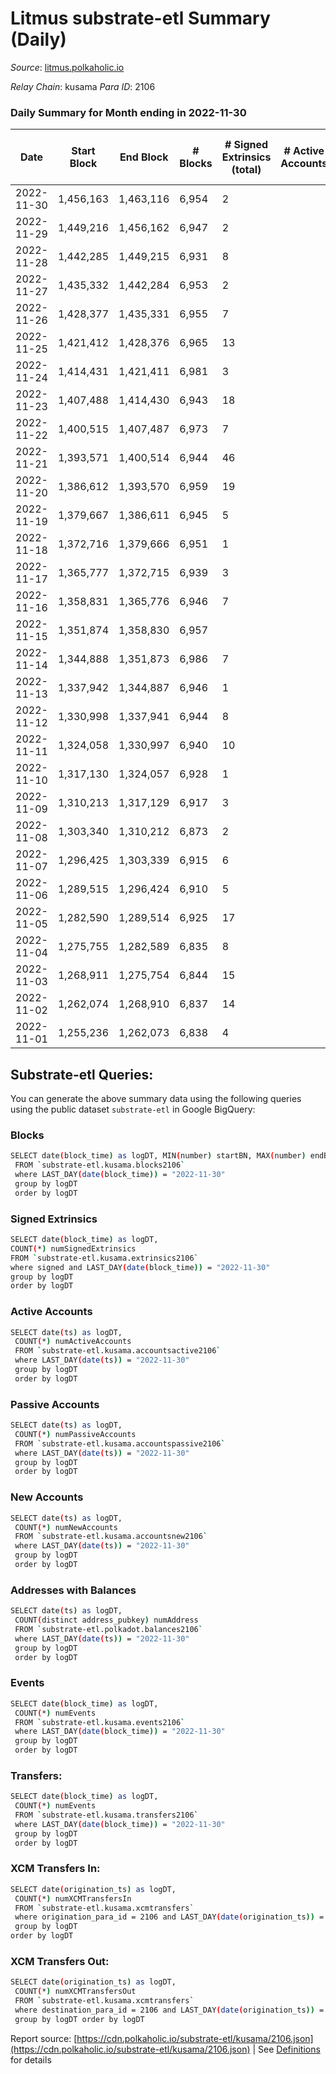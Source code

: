 # Litmus substrate-etl Summary (Daily)

_Source_: [litmus.polkaholic.io](https://litmus.polkaholic.io)

*Relay Chain*: kusama
*Para ID*: 2106



### Daily Summary for Month ending in 2022-11-30


| Date | Start Block | End Block | # Blocks | # Signed Extrinsics (total) | # Active Accounts | # Passive | # New | # Addresses with Balances | # Events | # Transfers | # XCM Transfers In | # XCM Transfers Out | Issues | 
| ---- | ----------- | --------- | -------- | --------------------------- | ----------------- | --------- | ----- | ------------------------- | -------- | ----------- | ------------------ | ------------------- | ------ |
| 2022-11-30 | 1,456,163 | 1,463,116 | 6,954 | 2 |  |  |  | 13,902 | 13,925 |   |   |   |  |
| 2022-11-29 | 1,449,216 | 1,456,162 | 6,947 | 2 |  |  |  | 13,902 | 13,909 |   |   |   |  |
| 2022-11-28 | 1,442,285 | 1,449,215 | 6,931 | 8 |  |  |  | 13,902 | 13,914 |   |   |   |  |
| 2022-11-27 | 1,435,332 | 1,442,284 | 6,953 | 2 |  |  |  | 13,902 | 13,920 |   |   |   |  |
| 2022-11-26 | 1,428,377 | 1,435,331 | 6,955 | 7 |  |  |  |  | 13,955 | 4 ($7.65) |   |   |  |
| 2022-11-25 | 1,421,412 | 1,428,376 | 6,965 | 13 |  |  |  | 13,903 | 14,026 | 1 ($1,080.68) |   |   |  |
| 2022-11-24 | 1,414,431 | 1,421,411 | 6,981 | 3 |  |  |  | 13,903 | 13,985 | 1 ($84.62) |   |   |  |
| 2022-11-23 | 1,407,488 | 1,414,430 | 6,943 | 18 |  |  |  |  | 14,025 |   |   |   |  |
| 2022-11-22 | 1,400,515 | 1,407,487 | 6,973 | 7 |  |  |  | 13,904 | 14,003 |   |   |   |  |
| 2022-11-21 | 1,393,571 | 1,400,514 | 6,944 | 46 |  |  |  |  | 14,242 | 2 ($7.26) | 3 ($211.38) |   |  |
| 2022-11-20 | 1,386,612 | 1,393,570 | 6,959 | 19 |  |  |  | 13,906 | 14,040 | 10 ($46.21) |   |   |  |
| 2022-11-19 | 1,379,667 | 1,386,611 | 6,945 | 5 |  |  |  | 13,905 | 13,925 | 1 ($25.13) |   |   |  |
| 2022-11-18 | 1,372,716 | 1,379,666 | 6,951 | 1 |  |  |  |  | 13,914 | 1 ($1.07) |   |   |  |
| 2022-11-17 | 1,365,777 | 1,372,715 | 6,939 | 3 |  |  |  |  | 13,900 |   |   |   |  |
| 2022-11-16 | 1,358,831 | 1,365,776 | 6,946 | 7 |  |  |  |  | 13,950 | 4 ($233.94) | 1 ($6.94) | 2 ($226.27) |  |
| 2022-11-15 | 1,351,874 | 1,358,830 | 6,957 |  |  |  |  | 13,905 | 13,917 |   |   |   |  |
| 2022-11-14 | 1,344,888 | 1,351,873 | 6,986 | 7 |  |  |  |  | 14,022 | 4 ($42.42) |   |   |  |
| 2022-11-13 | 1,337,942 | 1,344,887 | 6,946 | 1 |  |  |  |  | 13,904 | 1 ($24.08) |   |   |  |
| 2022-11-12 | 1,330,998 | 1,337,941 | 6,944 | 8 |  |  |  | 13,905 | 13,942 | 4 ($4.09) |   |   |  |
| 2022-11-11 | 1,324,058 | 1,330,997 | 6,940 | 10 |  |  |  | 13,906 | 13,945 |   |   |   |  |
| 2022-11-10 | 1,317,130 | 1,324,057 | 6,928 | 1 |  |  |  |  | 13,866 |   |   |   |  |
| 2022-11-09 | 1,310,213 | 1,317,129 | 6,917 | 3 |  |  |  |  | 13,863 | 2 ($3.54) |   |   |  |
| 2022-11-08 | 1,303,340 | 1,310,212 | 6,873 | 2 |  |  |  |  | 13,762 | 1 ($0.76) |   |   |  |
| 2022-11-07 | 1,296,425 | 1,303,339 | 6,915 | 6 |  |  |  | 13,904 | 13,870 | 2 ($54.20) |   |   |  |
| 2022-11-06 | 1,289,515 | 1,296,424 | 6,910 | 5 |  |  |  |  | 13,859 |   |   |   |  |
| 2022-11-05 | 1,282,590 | 1,289,514 | 6,925 | 17 |  |  |  |  | 13,958 | 15 ($72.75) |   |   |  |
| 2022-11-04 | 1,275,755 | 1,282,589 | 6,835 | 8 |  |  |  | 13,904 | 13,736 | 2 ($3.58) |   |   |  |
| 2022-11-03 | 1,268,911 | 1,275,754 | 6,844 | 15 |  |  |  | 13,904 | 13,786 | 8 ($59.78) |   |   |  |
| 2022-11-02 | 1,262,074 | 1,268,910 | 6,837 | 14 |  |  |  | 13,905 | 13,767 | 5 ($180.35) |   |   |  |
| 2022-11-01 | 1,255,236 | 1,262,073 | 6,838 | 4 |  |  |  |  | 13,709 | 2 ($1.81) |   |   |  |

## Substrate-etl Queries:
You can generate the above summary data using the following queries using the public dataset `substrate-etl` in Google BigQuery:

### Blocks
```bash
SELECT date(block_time) as logDT, MIN(number) startBN, MAX(number) endBN, COUNT(*) numBlocks 
 FROM `substrate-etl.kusama.blocks2106`  
 where LAST_DAY(date(block_time)) = "2022-11-30" 
 group by logDT 
 order by logDT
```

### Signed Extrinsics
```bash
SELECT date(block_time) as logDT, 
COUNT(*) numSignedExtrinsics 
FROM `substrate-etl.kusama.extrinsics2106`  
where signed and LAST_DAY(date(block_time)) = "2022-11-30" 
group by logDT 
order by logDT
```

### Active Accounts
```bash
SELECT date(ts) as logDT, 
 COUNT(*) numActiveAccounts 
 FROM `substrate-etl.kusama.accountsactive2106` 
 where LAST_DAY(date(ts)) = "2022-11-30" 
 group by logDT 
 order by logDT
```

### Passive Accounts
```bash
SELECT date(ts) as logDT, 
 COUNT(*) numPassiveAccounts 
 FROM `substrate-etl.kusama.accountspassive2106` 
 where LAST_DAY(date(ts)) = "2022-11-30" 
 group by logDT 
 order by logDT
```

### New Accounts
```bash
SELECT date(ts) as logDT, 
 COUNT(*) numNewAccounts 
 FROM `substrate-etl.kusama.accountsnew2106` 
 where LAST_DAY(date(ts)) = "2022-11-30" 
 group by logDT
 order by logDT
```

### Addresses with Balances
```bash
SELECT date(ts) as logDT,
 COUNT(distinct address_pubkey) numAddress 
 FROM `substrate-etl.polkadot.balances2106` 
 where LAST_DAY(date(ts)) = "2022-11-30" 
 group by logDT 
 order by logDT
```

### Events
```bash
SELECT date(block_time) as logDT, 
 COUNT(*) numEvents 
 FROM `substrate-etl.kusama.events2106` 
 where LAST_DAY(date(block_time)) = "2022-11-30" 
 group by logDT 
 order by logDT
```

### Transfers:
```bash
SELECT date(block_time) as logDT, 
 COUNT(*) numEvents 
 FROM `substrate-etl.kusama.transfers2106` 
 where LAST_DAY(date(block_time)) = "2022-11-30" 
 group by logDT 
 order by logDT
```

### XCM Transfers In:
```bash
SELECT date(origination_ts) as logDT, 
 COUNT(*) numXCMTransfersIn 
 FROM `substrate-etl.kusama.xcmtransfers` 
 where origination_para_id = 2106 and LAST_DAY(date(origination_ts)) = "2022-11-30" 
 group by logDT 
order by logDT
```

### XCM Transfers Out:
```bash
SELECT date(origination_ts) as logDT, 
 COUNT(*) numXCMTransfersOut 
 FROM `substrate-etl.kusama.xcmtransfers` 
 where destination_para_id = 2106 and LAST_DAY(date(origination_ts)) = "2022-11-30" 
 group by logDT order by logDT
```


Report source: [https://cdn.polkaholic.io/substrate-etl/kusama/2106.json](https://cdn.polkaholic.io/substrate-etl/kusama/2106.json) | See [Definitions](/DEFINITIONS.md) for details
